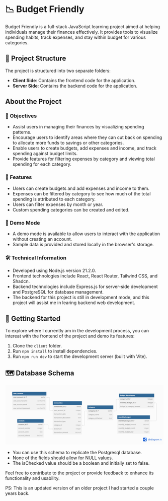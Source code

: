 # 📉 Budget Friendly

Budget Friendly is a full-stack JavaScript learning project aimed at helping individuals manage their finances effectively. It provides tools to visualize spending habits, track expenses, and stay within budget for various categories.

## 📁 Project Structure

The project is structured into two separate folders:

- **Client Side**: Contains the frontend code for the application.
- **Server Side**: Contains the backend code for the application.

## About the Project

### 🎯 Objectives

- Assist users in managing their finances by visualizing spending patterns.
- Encourage users to identify areas where they can cut back on spending to allocate more funds to savings or other categories.
- Enable users to create budgets, add expenses and income, and track spending against budget limits.
- Provide features for filtering expenses by category and viewing total spending for each category.

### 🚀 Features

- Users can create budgets and add expenses and income to them.
- Expenses can be filtered by category to see how much of the total spending is attributed to each category.
- Users can filter expenses by month or year.
- Custom spending categories can be created and edited.

### 🎉 Demo Mode

- A demo mode is available to allow users to interact with the application without creating an account.
- Sample data is provided and stored locally in the browser's storage.

### 🛠️ Technical Information

- Developed using Node.js version 21.2.0.
- Frontend technologies include React, React Router, Tailwind CSS, and Shadcn.
- Backend technologies include Express.js for server-side development and PostgreSQL for database management.
- The backend for this project is still in development mode, and this project will assist me in learing backend web development.

## 🚀 Getting Started

To explore where I currently am in the development process, you can intereat with the frontend of the project and demo its features:

1. Clone the `client` folder.
2. Run `npm install` to install dependencies.
3. Run `npm run dev` to start the development server (built with Vite).

## :world_map: Database Schema

![Database Schema](/extras/budgetFriendlyDatabaseSchema.png)

- You can use this schema to replicate the Postgresql database.
- None of the fields should allow for NULL values.
- The isChecked value should be a boolean and initially set to false.

Feel free to contribute to the project or provide feedback to enhance its functionality and usability.

PS: This is an updated version of an older project I had started a couple years back.
